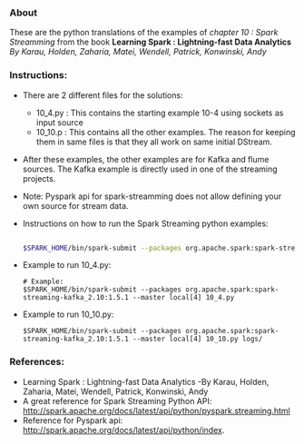 ### About
These are the python translations of the examples of *chapter 10 : Spark Streamming* from the book 
**Learning Spark : Lightning-fast Data Analytics** *By Karau, Holden, Zaharia, Matei, Wendell, Patrick, Konwinski, Andy*

### Instructions:

- There are 2 different files for the solutions:
    + 10_4.py : This contains the starting example 10-4 using sockets as input source
    + 10_10.p : This contains all the other examples. The reason for keeping them in same files is that they all work on same initial DStream.

- After these examples, the other examples are for Kafka and flume sources. The Kafka example is directly used in one of the streaming projects. 

- Note: Pyspark api for spark-streamming does not allow defining your own source for stream data.

- Instructions on how to run the Spark Streaming python examples:
    ```bash
    
    $SPARK_HOME/bin/spark-submit --packages org.apache.spark:spark-streaming-kafka_2.10:1.5.1 --master local[4] <Python File> [optional command line parameters] 
    ```
    
- Example to run 10_4.py:
    ```
    # Example:
    $SPARK_HOME/bin/spark-submit --packages org.apache.spark:spark-streaming-kafka_2.10:1.5.1 --master local[4] 10_4.py
    ```
    
- Example to run 10_10.py:
    ```
    $SPARK_HOME/bin/spark-submit --packages org.apache.spark:spark-streaming-kafka_2.10:1.5.1 --master local[4] 10_10.py logs/
    ```
    
### References:
- Learning Spark : Lightning-fast Data Analytics -By Karau, Holden, Zaharia, Matei, Wendell, Patrick, Konwinski, Andy
- A great reference for Spark Streaming Python API: http://spark.apache.org/docs/latest/api/python/pyspark.streaming.html
- Reference for Pyspark api: http://spark.apache.org/docs/latest/api/python/index.

